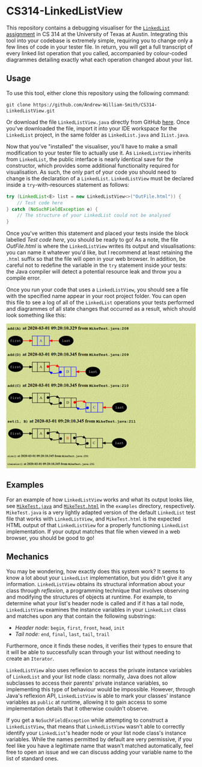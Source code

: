 # CS314-LinkedListView

This repository contains a debugging visualiser for the [`LinkedList` assignment](https://www.cs.utexas.edu/~scottm/cs314/Assignments/A5_LinkedLists.html) in CS 314 at the University of Texas at Austin.
Integrating this tool into your codebase is extremely simple, requiring you to change only a few lines of code in your tester file.
In return, you will get a full transcript of every linked list operation that you called, accompanied by colour-coded diagrammes detailing exactly what each operation changed about your list.

## Usage
To use this tool, either clone this repository using the following command:
```
git clone https://github.com/Andrew-William-Smith/CS314-LinkedListView.git
```
Or download the file `LinkedListView.java` directly from GitHub [here](https://raw.githubusercontent.com/Andrew-William-Smith/CS314-LinkedListView/master/LinkedListView.java).
Once you've downloaded the file, import it into your IDE workspace for the `LinkedList` project, in the same folder as `LinkedList.java` and `IList.java`.

Now that you've "installed" the visualiser, you'll have to make a small modification to your tester file to actually use it.
As `LinkedListView` inherits from `LinkedList`, the public interface is nearly identical save for the constructor, which provides some additional functionality required for visualisation.
As such, the only part of your code you should need to change is the declaration of a `LinkedList`.
`LinkedListView` must be declared inside a `try`-with-resources statement as follows:
```java
try (LinkedList<E> list = new LinkedListView<>("OutFile.html")) {
    // Test code here
} catch (NoSuchFieldException e) {
    // The structure of your LinkedList could not be analysed
}
```
Once you've written this statement and placed your tests inside the block labelled *Test code here*, you should be ready to go!
As a note, the file *OutFile.html* is where the `LinkedListView` writes its output and visualisations: you can name it whatever you'd like, but I recommend at least retaining the `.html` suffix so that the file will open in your web browser.
In addition, be careful not to redefine the variable in the `try` statement inside your tests: the Java compiler will detect a potential resource leak and throw you a compile error.

Once you run your code that uses a `LinkedListView`, you should see a file with the specified name appear in your root project folder.
You can open this file to see a log of all of the `LinkedList` operations your tests performed and diagrammes of all state changes that occurred as a result, which should look something like this:

![](https://raw.githubusercontent.com/Andrew-William-Smith/CS314-LinkedListView/master/examples/output-screenshot.png)

## Examples
For an example of how `LinkedListView` works and what its output looks like, see [`MikeTest.java`](https://raw.githubusercontent.com/Andrew-William-Smith/CS314-LinkedListView/master/examples/MikeTest.java) and [`MikeTest.html`](https://raw.githubusercontent.com/Andrew-William-Smith/CS314-LinkedListView/master/examples/MikeTest.html) in the `examples` directory, respectively.
`MikeTest.java` is a very lightly adapted version of the default `LinkedList` test file that works with `LinkedListView`, and `MikeTest.html` is the expected HTML output of that `LinkedListView` for a properly functioning `LinkedList` implementation.
If your output matches that file when viewed in a web browser, you should be good to go!

## Mechanics
You may be wondering, how exactly does this system work?  It seems to know a lot about your `LinkedList` implementation, but you didn't give it any information.
`LinkedListView` obtains its structural information about your class through *reflexion*, a programming technique that involves observing and modifying the structures of objects at runtime.
For example, to determine what your list's header node is called and if it has a tail node, `LinkedListView` examines the instance variables in your `LinkedList` class and matches upon any that contain the following substrings:

- *Header node:* `begin`, `first`, `front`, `head`, `init`
- *Tail node:* `end`, `final`, `last`, `tail`, `trail`

Furthermore, once it finds these nodes, it verifies their types to ensure that it will be able to successfully scan through your list without needing to create an `Iterator`.

`LinkedListView` also uses reflexion to access the private instance variables of `LinkedList` and your list node class: normally, Java does not allow subclasses to access their parents' private instance variables, so implementing this type of behaviour would be impossible.
However, through Java's reflexion API, `LinkedListView` is able to mark your classes' instance variables as `public` at runtime, allowing it to gain access to some implementation details that it otherwise couldn't observe.

If you get a `NoSuchFieldException` while attempting to construct a `LinkedListView`, that means that `LinkedListView` wasn't able to correctly identify your `LinkedList`'s header node or your list node class's instance variables.
While the names permitted by default are very permissive, if you feel like you have a legitimate name that wasn't matched automatically, feel free to open an issue and we can discuss adding your variable name to the list of standard ones.
